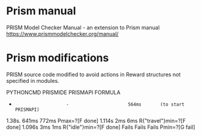 # Prism manual
PRISM Model Checker Manual - an extension to Prism manual https://www.prismmodelchecker.org/manual/


# Prism modifications
PRISM source code modified to avoid actions in Reward structures not specified in modules.


PYTHONCMD    PRISMIDE   PRISMAPI    FORMULA
 -                        -                      564ms       (to start PRISMAPI)
1.38s.                641ms             772ms       Pmax=?[F done]
1.114s               2ms                 6ms           R{"travel"}min=?[F done]
1.096s               3ms                 1ms           R{"idle"}min=?[F done]
Fails                  Fails                 Fails          Pmin=?[G fail]

